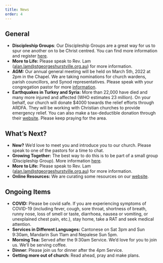 ```yaml
---
title: News
order: 4
---
```


## General
- **Discipleship Groups**: Our Discipleship Groups are a great way for us to spur one another on to be Christ centred. You can find more information and register [here](https://stgeorgeshurstville.org.au/discipleship-groups).
- **More to Life:** Please speak to Rev. Lam (alan.lam@stgeorgeshurstville.org.au) for more information.
- **AGM:** Our annual general meeting will be held on March 5th, 2022 at 2pm in the Chapel. We are taking nominations for church wardens, parish councillors, and Synod representatives. Please speak with your congregation pastor for more [information](https://stgeorgeshurstville.org.au/agm).
- **Earthquakes in Turkey and Syria:** More than 22,000 have died and many more injured and affected (WHO estimates 23 million). On your behalf, our church will donate $4000 towards the relief efforts through ARDFA. They will be working with Christian churches to provide emergency relief. You can also make a tax-deductible donation through their [website](https://ardfa.org.au/turkey-earthquakes). Please keep praying for the area. 


## What’s Next?
- **New?** We’d love to meet you and introduce you to our church. Please speak to one of the pastors for a time to chat. 
- **Growing Together:** The best way to do this is to be part of a small group (Discipleship Group). More information [here]( https://stgeorgeshurstville.org.au/discipleship-groups). 
- **More to Life:** Please speak to Rev. Lam (alan.lam@stgeorgeshurstville.org.au) for more information.
- **Online Resources:** We are curating some resources on our [website](https://stgeorgeshurstville.org.au/lets-talk-about-christianity).


## Ongoing Items
- **COVID:** Please be covid safe. If you are experiencing symptoms of COVID-19 (including fever, cough, sore throat, shortness of breath, runny nose, loss of smell or taste, diarrhoea, nausea or vomiting, or unexplained chest pain, etc.), stay home, take a RAT and seek medical attention.
- **Services in Different Languages:** Cantonese on Sat 3pm and Sun 9:30am, Mandarin Sun 11am and Nepalese Sun 5pm. 
- **Morning Tea:** Served after the 9:30am Service. We’d love for you to join us. We’ll be serving coffee. 
- **Dinner**: Please join us for dinner after the 4pm Service.
- **Getting more out of church:** Read ahead, pray and make plans.
